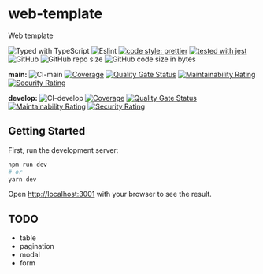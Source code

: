 # web-template

Web template

![Typed with TypeScript](https://flat.badgen.net/badge/icon/Typed?icon=typescript&label&labelColor=blue&color=555555)
![Eslint](https://badgen.net/badge/eslint/airbnb/ff5a5f?icon=airbnb)
[![code style: prettier](https://img.shields.io/badge/code_style-prettier-ff69b4.svg)](https://github.com/prettier/prettier)
[![tested with jest](https://img.shields.io/badge/tested_with-jest-99424f.svg)](https://github.com/facebook/jest)
![GitHub](https://img.shields.io/github/license/thinhtran3588/web-template)
![GitHub repo size](https://img.shields.io/github/repo-size/thinhtran3588/web-template)
![GitHub code size in bytes](https://img.shields.io/github/languages/code-size/thinhtran3588/web-template)

**main:**
![CI-main](https://github.com/thinhtran3588/web-template/workflows/CI-main/badge.svg)
[![Coverage](https://sonarcloud.io/api/project_badges/measure?project=thinhtran3588_web-template&metric=coverage)](https://sonarcloud.io/summary/new_code?id=thinhtran3588_web-template)
[![Quality Gate Status](https://sonarcloud.io/api/project_badges/measure?project=thinhtran3588_web-template&metric=alert_status)](https://sonarcloud.io/dashboard?id=thinhtran3588_web-template)
[![Maintainability Rating](https://sonarcloud.io/api/project_badges/measure?project=thinhtran3588_web-template&metric=sqale_rating)](https://sonarcloud.io/dashboard?id=thinhtran3588_web-template)
[![Security Rating](https://sonarcloud.io/api/project_badges/measure?project=thinhtran3588_web-template&metric=security_rating)](https://sonarcloud.io/dashboard?id=thinhtran3588_web-template)

**develop:**
![CI-develop](https://github.com/thinhtran3588/web-template/workflows/CI-develop/badge.svg?branch=develop)
[![Coverage](https://sonarcloud.io/api/project_badges/measure?project=thinhtran3588_web-template&metric=coverage&branch=develop)](https://sonarcloud.io/summary/new_code?id=thinhtran3588_web-template)
[![Quality Gate Status](https://sonarcloud.io/api/project_badges/measure?project=thinhtran3588_web-template&branch=develop&metric=alert_status)](https://sonarcloud.io/dashboard?id=thinhtran3588_web-template&branch=develop)
[![Maintainability Rating](https://sonarcloud.io/api/project_badges/measure?project=thinhtran3588_web-template&branch=develop&metric=sqale_rating)](https://sonarcloud.io/dashboard?id=thinhtran3588_web-template&branch=develop)
[![Security Rating](https://sonarcloud.io/api/project_badges/measure?project=thinhtran3588_web-template&branch=develop&metric=security_rating)](https://sonarcloud.io/dashboard?id=thinhtran3588_web-template&branch=develop)

## Getting Started

First, run the development server:

```bash
npm run dev
# or
yarn dev
```

Open [http://localhost:3001](http://localhost:3001) with your browser to see the result.

## TODO

- table
- pagination
- modal
- form
